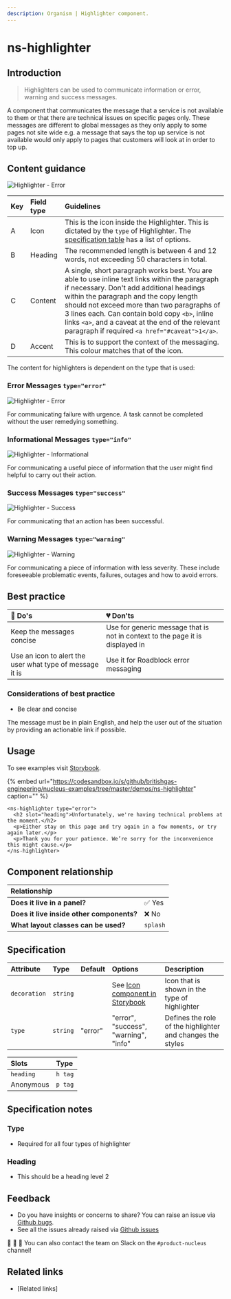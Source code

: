 ```yaml
---
description: Organism | Highlighter component.
---
```


# ns-highlighter

## Introduction

> Highlighters can be used to communicate information or error, warning and success messages.

A component that communicates the message that a service is not available to them or that there are technical issues on specific pages only. These messages are different to global messages as they only apply to some pages not site wide e.g. a message that says the top up service is not available would only apply to pages that customers will look at in order to top up.

## Content guidance

![Highlighter - Error](https://user-images.githubusercontent.com/45626534/76082861-32d02b00-5fa4-11ea-9a5a-3efc9f2f89e8.png)


| Key | Field type | Guidelines |
| :--- | :--- | :--- |
| A | Icon | This is the icon inside the Highlighter. This is dictated by the `type` of Highlighter. The [specification table](https://docs.britishgas.design/components/ns-highlighter#specification) has a list of options. |
| B | Heading | The recommended length is between 4 and 12 words, not exceeding 50 characters in total. |
| C | Content | A single, short paragraph works best. You are able to use inline text links within the paragraph if necessary. Don't add additional headings within the paragraph and the copy length should not exceed more than two paragraphs of 3 lines each. Can contain bold copy `<b>`, inline links `<a>`, and a caveat at the end of the relevant paragraph if required `<a href="#caveat">1</a>`. |
| D | Accent | This is to support the context of the messaging. This colour matches that of the icon. |

The content for highlighters is dependent on the type that is used:

### Error Messages `type="error"`

![Highlighter - Error](https://user-images.githubusercontent.com/28779/75970263-fc24e280-5ec7-11ea-9e31-90df5e7344ba.png)

For communicating failure with urgence. A task cannot be completed without the user remedying something.

### Informational Messages `type="info"`

![Highlighter - Informational](https://user-images.githubusercontent.com/28779/75970267-fcbd7900-5ec7-11ea-91fb-15374a536a42.png)

For communicating a useful piece of information that the user might find helpful to carry out their action.

### Success Messages `type="success"`

![Highlighter - Success](https://user-images.githubusercontent.com/28779/75970268-fd560f80-5ec7-11ea-8ad3-081592da15f1.png)

For communicating that an action has been successful.

### Warning Messages `type="warning"`

![Highlighter - Warning](https://user-images.githubusercontent.com/28779/75970265-fcbd7900-5ec7-11ea-98a2-a43127c9af28.png)

For communicating a piece of information with less severity. These include foreseeable problematic events, failures, outages and how to avoid errors.


## Best practice

| 💚 Do's | 💔 Don'ts |
| :--- | :--- |
| Keep the messages concise |  Use for generic message that is not in context to the page it is displayed in |
| Use an icon to alert the user what type of message it is |  Use it for Roadblock error messaging |

### Considerations of best practice

* Be clear and concise

The message must be in plain English, and help the user out of the situation by providing an actionable link if possible.

## Usage

To see examples visit [Storybook](https://www.britishgas.co.uk/nucleus/demo/index.html?path=/story/ns-highlighter--error).

{% embed url="https://codesandbox.io/s/github/britishgas-engineering/nucleus-examples/tree/master/demos/ns-highlighter" caption="" %}

```markup
<ns-highlighter type="error">
  <h2 slot="heading">Unfortunately, we're having technical problems at the moment.</h2>
  <p>Either stay on this page and try again in a few moments, or try again later.</p>
  <p>Thank you for your patience. We’re sorry for the inconvenience this might cause.</p>
</ns-highlighter>
```
## Component relationship

| **Relationship** |  |
| :---  | :--- |
| **Does it live in a panel?** | ✅ Yes|
| **Does it live inside other components?** | ❌ No  |
| **What layout classes can be used?** | `splash` |

## Specification

| Attribute | Type | Default | Options | Description |
| :--- | :--- | :--- | :--- | :--- |
| `decoration` | `string` |           |See [Icon component in Storybook](https://britishgas.co.uk/nucleus/demo/index.html?path=/story/ns-icon--error)| Icon that is shown in the type of highlighter |
| `type`       | `string` | "error" | "error", "success", "warning", "info" | Defines the role of the highlighter and changes the styles |

| Slots | Type |
| :--- | :--- |
| `heading` | `h tag` |
| Anonymous | `p tag` |

## Specification notes

### Type

* Required for all four types of highlighter

### Heading

* This should be a heading level 2


## Feedback

* Do you have insights or concerns to share? You can raise an issue via [Github bugs](https://github.com/ConnectedHomes/nucleus/issues/new?assignees=&labels=Bug&template=a--bug-report.md&title=[bug]%20[ns-highlighter]).
* See all the issues already raised via [Github issues](https://github.com/connectedHomes/nucleus/issues?utf8=%E2%9C%93&q=is%3Aopen+is%3Aissue+label%3ABug+[ns-highlighter])

💩 🎉 🦄 You can also contact the team on Slack on the `#product-nucleus` channel!

## Related links

* [Related links]
